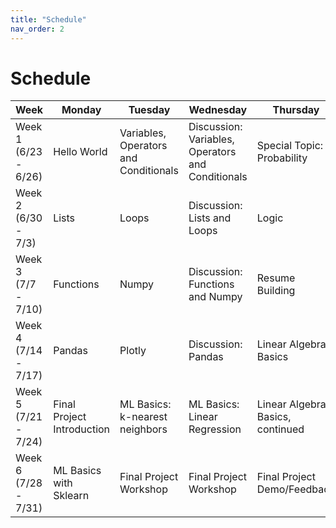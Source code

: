 ```yaml
---
title: "Schedule"
nav_order: 2
---
```

# Schedule


| Week | Monday | Tuesday | Wednesday | Thursday |
| --- | --- | --- | --- | --- |
| Week 1 (6/23 - 6/26) | Hello World | Variables, Operators and Conditionals | Discussion: Variables, Operators and Conditionals | Special Topic: Probability |
| Week 2<br>(6/30 - 7/3) | Lists | Loops | Discussion: Lists and Loops | Logic |
| Week 3<br>(7/7 - 7/10) | Functions | Numpy | Discussion: Functions and Numpy | Resume Building |
| Week 4<br>(7/14 - 7/17) | Pandas | Plotly | Discussion: Pandas | Linear Algebra Basics |
| Week 5<br>(7/21 - 7/24) | Final Project Introduction | ML Basics: k-nearest neighbors | ML Basics: Linear Regression | Linear Algebra Basics, continued |
| Week 6<br>(7/28 - 7/31) | ML Basics with Sklearn | Final Project Workshop | Final Project Workshop | Final Project Demo/Feedback |
